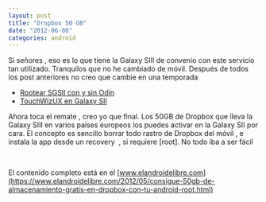 ```yaml
---
layout: post
title: "Dropbox 50 GB"
date: "2012-06-08"
categories: android
---
```


Si señores , eso es lo que tiene la Galaxy SIII de convenio con este servicio tan utilizado. Tranquilos que no he cambiado de móvil. Después de todos los post anteriores no creo que cambie en una temporada

- [Rootear SGSII con y sin Odin](https://luispuente.net/2012/06/rootear-sgsii-con-y-sin-odin/)
- [TouchWizUX en Galaxy SII](https://luispuente.net/2012/06/touchwizux-en-galaxy-sii/ "touchwizux-en-galaxy-sii/")

Ahora toca el remate , creo yo que final. Los 50GB de Dropbox que lleva la Galaxy SIII en varios países europeos los puedes activar en la Galaxy SII por cara. El concepto es sencillo borrar todo rastro de Dropbox del móvil , e instala la app desde un recovery  , si requiere \[root\]. No todo iba a ser fácil

 

El contenido completo está en el [www.elandroidelibre.com](https://www.elandroidelibre.com/2012/05/consigue-50gb-de-almacenamiento-gratis-en-dropbox-con-tu-android-root.html)

